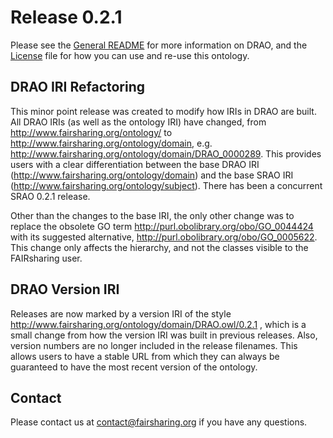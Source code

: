 # Release 0.2.1

Please see the [General README](https://github.com/FAIRsharing/domain-ontology/blob/master/README.md) for
more information on DRAO, and the [License](https://github.com/FAIRsharing/domain-ontology/blob/master/LICENSE.md) file
for how you can use and re-use this ontology.

## DRAO IRI Refactoring

This minor point release was created to modify how IRIs in DRAO are built. All DRAO IRIs (as well as the ontology IRI) have changed, from http://www.fairsharing.org/ontology/ to http://www.fairsharing.org/ontology/domain, e.g. http://www.fairsharing.org/ontology/domain/DRAO_0000289. This provides users with a clear differentiation between the base DRAO IRI (http://www.fairsharing.org/ontology/domain) and the base SRAO IRI (http://www.fairsharing.org/ontology/subject). There has been a concurrent SRAO 0.2.1 release.

Other than the changes to the base IRI, the only other change was to replace the obsolete GO term http://purl.obolibrary.org/obo/GO_0044424 with its suggested alternative, http://purl.obolibrary.org/obo/GO_0005622. This change only affects the hierarchy, and not the classes visible to the FAIRsharing user.

## DRAO Version IRI

Releases are now marked by a version IRI of the style http://www.fairsharing.org/ontology/domain/DRAO.owl/0.2.1 , which is a small change from how the version IRI was built in previous releases. Also, version numbers are no longer included in the release filenames. This allows users to have a stable URL from which they can always be guaranteed to have the most recent version of the ontology.

## Contact

Please contact us at contact@fairsharing.org if you have any questions.
